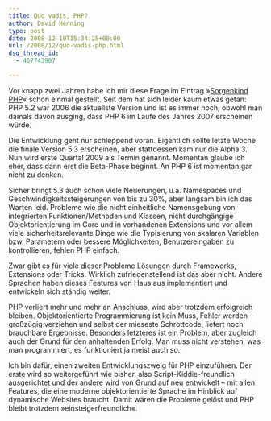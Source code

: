 ```yaml
---
title: Quo vadis, PHP?
author: David Henning
type: post
date: 2008-12-10T15:34:25+00:00
url: /2008/12/quo-vadis-php.html
dsq_thread_id:
  - 467743907

---
```

Vor knapp zwei Jahren habe ich mir diese Frage im Eintrag »[Sorgenkind PHP][1]« schon einmal gestellt. Seit dem hat sich leider kaum etwas getan: PHP 5.2 war 2006 die aktuellste Version und ist es immer noch, obwohl man damals davon ausging, dass PHP 6 im Laufe des Jahres 2007 erscheinen würde.

Die Entwicklung geht nur schleppend voran. Eigentlich sollte letzte Woche die finale Version 5.3 erscheinen, aber stattdessen kam nur die Alpha 3. Nun wird erste Quartal 2009 als Termin genannt. Momentan glaube ich eher, dass dann erst die Beta-Phase beginnt. An PHP 6 ist momentan gar nicht zu denken.

Sicher bringt 5.3 auch schon viele Neuerungen, u.a. Namespaces und Geschwindigkeitssteigerungen von bis zu 30%, aber langsam bin ich das Warten leid. Probleme wie die nicht einheitliche Namensgebung von integrierten Funktionen/Methoden und Klassen, nicht durchgängige Objektorientierung im Core und in vorhandenen Extensions und vor allem viele sicherheitsrelevante Dinge wie die Typisierung von skalaren Variablen bzw. Parametern oder bessere Möglichkeiten, Benutzereingaben zu kontrollieren, fehlen PHP einfach.

Zwar gibt es für viele dieser Probleme Lösungen durch Frameworks, Extensions oder Tricks. Wirklich zufriedenstellend ist das aber nicht. Andere Sprachen haben dieses Features von Haus aus implementiert und entwickeln sich ständig weiter.

PHP verliert mehr und mehr an Anschluss, wird aber trotzdem erfolgreich bleiben. Objektorientierte Programmierung ist kein Muss, Fehler werden großzügig verziehen und selbst der mieseste Schrottcode, liefert noch brauchbare Ergebnisse. Besonders letzteres ist ein Problem, aber zugleich auch der Grund für den anhaltenden Erfolg. Man muss nicht verstehen, was man programmiert, es funktioniert ja meist auch so.

Ich bin dafür, einen zweiten Entwicklungszweig für PHP einzuführen. Der erste wird so weitergeführt wie bisher, also Script-Kiddie-freundlich ausgerichtet und der andere wird von Grund auf neu entwickelt &#8211; mit allen Features, die eine moderne objektorientierte Sprache im Hinblick auf dynamische Websites braucht. Damit wären die Probleme gelöst und PHP bleibt trotzdem »einsteigerfreundlich«.

 [1]: https://www.madcatswelt.org/2006/12/sorgenkind-php.html